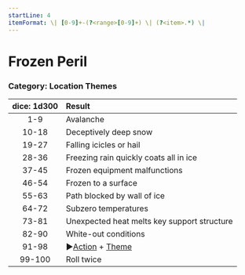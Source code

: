 ```yaml
---
startLine: 4
itemFormat: \| [0-9]+-(?<range>[0-9]+) \| (?<item>.*) \|
---
```

# Frozen Peril
### Category: Location Themes

| dice: 1d300 | Result |
|:----:|:-------|
| 1-9 | Avalanche |
| 10-18 | Deceptively deep snow |
| 19-27 | Falling icicles or hail |
| 28-36 | Freezing rain quickly coats all in ice |
| 37-45 | Frozen equipment malfunctions |
| 46-54 | Frozen to a surface |
| 55-63 | Path blocked by wall of ice |
| 64-72 | Subzero temperatures |
| 73-81 | Unexpected heat melts key support structure |
| 82-90 | White-out conditions |
| 91-98 | ▶[Action](Core_Action.md) + [Theme](Core_Theme.md) |
| 99-100 | Roll twice |